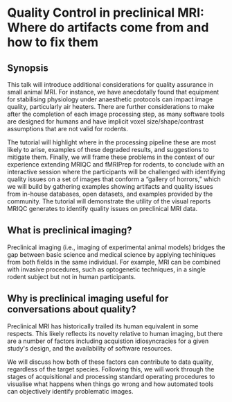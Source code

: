 # Quality Control in preclinical MRI: Where do artifacts come from and how to fix them

## Synopsis
This talk will introduce
additional considerations for
quality assurance in small
animal MRI. For instance, we
have anecdotally found that
equipment for stabilising
physiology under anaesthetic
protocols can impact image
quality, particularly air
heaters. There are further
considerations to make after
the completion of each image
processing step, as many
software tools are designed
for humans and have implicit
voxel size/shape/contrast
assumptions that are not
valid for rodents.

The tutorial
will highlight where in the
processing pipeline these are
most likely to arise, examples
of these degraded results,
and suggestions to mitigate
them. Finally, we will frame
these problems in the context
of our experience extending
MRIQC and fMRIPrep for
rodents, to conclude with an
interactive session where the
participants will be
challenged with identifying
quality issues on a set of
images that conform a
“gallery of horrors,” which we
will build by gathering
examples showing artifacts
and quality issues from in-house databases, open
datasets, and examples
provided by the community.
The tutorial will demonstrate
the utility of the visual reports
MRIQC generates to identify
quality issues on preclinical
MRI data.

## What is preclinical imaging?

Preclinical imaging (i.e., imaging of experimental animal models) bridges the
gap between basic science and medical science by applying techiniques from both
fields in the same individual.
For example, MRI can be combined with invasive procedures, such as optogenetic
techniques, in a single rodent subject but not in human participants.

## Why is preclinical imaging useful for conversations about quality?

Preclinical MRI has historically trailed its human equivalent in some respects.
This likely reflects its novelty relative to human imaging, but there are a
number of factors including acquistion idiosyncracies for a given study's design,
and the availability of software resources.

We will discuss how both of these factors can contribute to data quality,
regardless of the target species.
Following this, we will work through the stages of acquisitional and processing
standard operating procedures to visualise what happens when things go wrong and
how automated tools can objectively identify problematic images.
